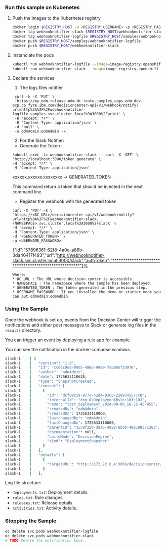 ###  Run this sample on Kubenetes
   1. Push the images to the Kubernetes registry
        ```bash
        docker login $REGISTRY_HOST -u <REGISTRY_USERNAME> -p <REGISTRY_PASSWORD>
        docker tag webhooknotifier-slack $REGISTRY_HOST/webhooknotifier-slack
        docker tag webhooknotifier-logfile $REGISTRY_HOST/samples/webhooknotifier-logfile
        docker push $REGISTRY_HOST/samples/webhooknotifier-logfile
        docker push $REGISTRY_HOST/webhooknotifier-slack
        ```

   2. Instanciate the pods 
        ```bash
        kubectl run webhooknotifier-logfile --image=image-registry.openshift-image-registry.svc:5000/samples/webhooknotifier-logfile:latest --port 3000 --expose --port 3000
        kubectl run webhooknotifier-slack --image=image-registry.openshift-image-registry.svc:5000/samples/webhooknotifier-slack:latest --port 3000 --expose --port 3000
        ```

   3. Declare the services
      1. The logs files notifier
       ```shell
        curl -k -X 'PUT' \
        'https://my-odm-release-odm-dc-route-samples.apps.odm-dev-ocp.cp.fyre.ibm.com/decisioncenter-api/v1/webhook/notify?url=http%3A%2F%2Fwebhooknotifier-logfile.samples.svc.cluster.local%3A3000%2Fprint' \
        -H 'accept: */*' \
        -H 'Content-Type: application/json' \
        -d 'null' \
        -u odmAdmin:odmAdmin -k 
       ```

       2. For the Slack Notifier:
        
        * Generate the Token : 
        ```shell
        kubectl exec -ti webhooknotifier-slack -- curl -X 'GET' \
        'http://localhost:3000/token.generate' \
        -H 'accept: */*' \
        -H 'Content-Type: application/json' 
        ```
        xxxxxx.xxxxxx.xxxxxxxx -> GENERATED_TOKEN
        
        This command return a token that should be injected in the next command line.

        * Register the webhook with the generated token
        ```shell
        curl -X 'PUT' -k \
       'https://<DC_URL>/decisioncenter-api/v1/webhook/notify?url=http%3A%2F%2Fwebhooknotifier-slack.<NAMESPACE>.svc.cluster.local%3A3000%2Fslack' \
       -H 'accept: */*' \
       -H 'Content-Type: application/json' \
       -d '<GENERATED_TOKEN>' \
       -u <USERNAME_PASSWORD>
        ```
        {"id":"57896361-62f8-4a0e-a86b-3da46417f493","url":"http://webhooknotifier-slack.svc.cluster.local:3000/slack","authToken":"*****************************************************"}%
        ```
        Where:
        * DC_URL : The URL where decision center is accessible.
        * NAMESPACE : The namespace where the sample has been deployed.
        * GENERATED_TOKEN : The token generated in the previous step.
        * USERNAME_PASSWORD : If you installed the demo or starter mode you can put odmAdmin:odmAdmin

###  Using the Sample

Once the webhook is set up, events from the Decision Center will trigger the notifications and either post messages to Slack or generate log files in the `results` directory. 

You can trigger an event by deploying a rule app for example.

You can see the notification in the docker-compose windows.

```bash
slack-1    | {
slack-1    |   "version": "1.0",
slack-1    |   "id": "cc66c9e8-9905-486d-99e9-7ab89af3d976",
slack-1    |   "author": "odmAdmin",
slack-1    |   "date": 1725633110628,
slack-1    |   "type": "SnapshotCreated",
slack-1    |   "content": [
slack-1    |     {
slack-1    |       "id": "dcf08c59-877c-42d4-9360-2189345577c8",
slack-1    |       "internalId": "dsm.DsDeploymentBsln:103:103",
slack-1    |       "name": "test_deployment_2024-09-06_16-31-45-855",
slack-1    |       "createdBy": "odmAdmin",
slack-1    |       "createdOn": 1725633110000,
slack-1    |       "lastchangedBy": "odmAdmin",
slack-1    |       "lastChangedOn": 1725633110000,
slack-1    |       "parentId": "1558f25b-daa6-4982-8b0b-48a388c7c202",
slack-1    |       "documentation": null,
slack-1    |       "buildMode": "DecisionEngine",
slack-1    |       "kind": "DeploymentSnapshot"
slack-1    |     }
slack-1    |   ],
slack-1    |   "details": [
slack-1    |     {
slack-1    |       "targetURL": "http://172.22.0.4:9060/decisioncenter/t/library#overviewsnapshot?id=dsm.DsDeploymentBsln%3A103%3A103&datasource=jdbc%2FilogDataSource&baselineId=dsm.DsDeploymentBsln%3A103%3A103"
slack-1    |     }
slack-1    |   ],
```

Log file structure:
- `deployments.txt`: Deployment details.
- `rules.txt`: Rule changes.
- `releases.txt`: Release details.
- `activities.txt`: Activity details.

### Stopping the Sample

```bash
oc delete svc,pods webhooknotifier-logfile
oc delete svc,pods webhooknotifier-slack
# TODO Delete the notification hook.

```
